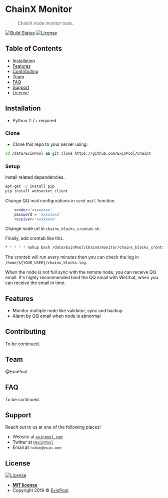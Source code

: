 # ChainX Monitor

> ChainX node monitor tools.

[![Build Status](http://img.shields.io/travis/badges/badgerbadgerbadger.svg?style=flat-square)](https://travis-ci.org/badges/badgerbadgerbadger) [![License](http://img.shields.io/:license-mit-blue.svg?style=flat-square)](http://badges.mit-license.org)

## Table of Contents 

- [Installation](#installation)
- [Features](#features)
- [Contributing](#contributing)
- [Team](#team)
- [FAQ](#faq)
- [Support](#support)
- [License](#license)

## Installation

- Python 2.7+ required

### Clone

- Clone this repo to your server using:

``` bash
cd /data/ExinPool && git clone https://github.com/ExinPool/ChainX
```

### Setup

Install related dependencies.

``` bash
apt-get -y install pip
pip install websocket_client
```

Change QQ mail configurations in `send_mail` function.

``` bash
    sender='xxxxxxxx'
    password = 'xxxxxxxx'
    receiver='xxxxxxxx'
```

Change node url in `chainx_blocks_crontab.sh`.

Finally, add crontab like this.

``` bash
* * * * * nohup bash /data/ExinPool/ChainX/monitor/chainx_blocks_crontab.sh &
```

The crontab will run every minutes then you can check the log in `/home/${YOUR_USER}/chainx_blocks.log`.

When the node is not full sync with the remote node, you can receive QQ email. It's highly recommended bind the QQ email with WeChat, when you can receive the email in time.

## Features

- Monitor multiple node like validator, sync and backup
- Alarm by QQ email when node is abnormal

## Contributing

To be continued.

## Team

@ExinPool

## FAQ

To be continued.

## Support

Reach out to us at one of the following places!

- Website at <a href="https://exinpool.com" target="_blank">`exinpool.com`</a>
- Twitter at <a href="http://twitter.com/ExinPool" target="_blank">`@ExinPool`</a>
- Email at `robin@exin.one`

## License

[![License](http://img.shields.io/:license-mit-blue.svg?style=flat-square)](http://badges.mit-license.org)

- **[MIT license](http://opensource.org/licenses/mit-license.php)**
- Copyright 2019 © <a href="https://exinpool.com" target="_blank">ExinPool</a>.